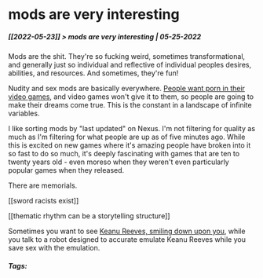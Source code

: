 # mods are very interesting
##### [[2022-05-23]] > mods are very interesting | 05-25-2022

Mods are the shit. They're so fucking weird, sometimes transformational, and generally just so individual and reflective of individual peoples desires, abilities, and resources. And sometimes, they're fun!

Nudity and sex mods are basically everywhere. [People want porn in their video games](https://www.nexusmods.com/cyberpunk2077/mods/4412), and video games won't give it to them, so people are going to make their dreams come true. This is the constant in a landscape of infinite variables.

I like sorting mods by "last updated" on Nexus. I'm not filtering for quality as much as I'm filtering for what people are up as of five minutes ago. While this is excited on new games where it's amazing people have broken into it so fast to do so much, it's deeply fascinating with games that are ten to twenty years old - even moreso when they weren't even particularly popular games when they released.

There are memorials.

[[sword racists exist]]

[[thematic rhythm can be a storytelling structure]]

Sometimes you want to see [Keanu Reeves, smiling down upon you](https://www.nexusmods.com/cyberpunk2077/mods/4533), while you talk to a robot designed to accurate emulate Keanu Reeves while you save sex with the emulation.

##### Tags: 